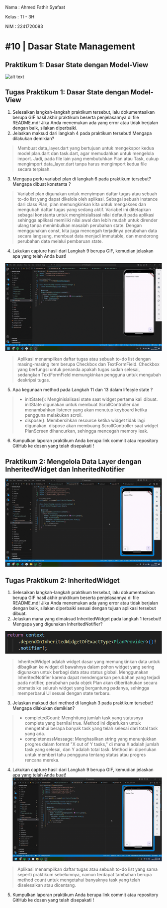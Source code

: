 Nama    : Ahmed Fathir Syafaat

Kelas   : TI - 3H

NIM     : 2241720083

# #10 | Dasar State Management

## Praktikum 1: Dasar State dengan Model-View
![alt text](assets/images/P1.gif)

## Tugas Praktikum 1: Dasar State dengan Model-View
1. Selesaikan langkah-langkah praktikum tersebut, lalu dokumentasikan berupa GIF hasil akhir praktikum beserta penjelasannya di file README.md! Jika Anda menemukan ada yang error atau tidak berjalan dengan baik, silakan diperbaiki.
2. Jelaskan maksud dari langkah 4 pada praktikum tersebut! Mengapa dilakukan demikian?
> Membuat data_layer.dart yang bertujuan untuk mengekspor kedua model plan.dart dan task.dart, agar memudahkan untuk mengelola import. Jadi, pada file lain yang membutuhkan Plan atau Task, cukup mengimport data_layer.dart tanpa harus mengimport kedua file secara terpisah.

3. Mengapa perlu variabel plan di langkah 6 pada praktikum tersebut? Mengapa dibuat konstanta ?
> Variabel plan digunakan untuk menyimpan daftar tugas atau sebuah to-do list yang dapat dikelola oleh aplikasi. Sebagai sebuah instance dari class Plan, plan memungkinkan kita untuk mengakses dan mengubah daftar tugas yang sedang aktif. Variabel ini ditetapkan sebagai konstanta untuk menginisialisasi nilai default pada aplikasi sehingga aplikasi memiliki nilai awal dan lebih mudah untuk dirender ulang tanpa menimbulkan masalah perubahan state. Dengan menggunakan const, kita juga mencegah terjadinya perubahan data secara langsung, membuat data menjadi immutable, dan mendorong perubahan data melalui pembaruan state.

4. Lakukan capture hasil dari Langkah 9 berupa GIF, kemudian jelaskan apa yang telah Anda buat!

![alt text](assets/images/P1L9.gif)

> Aplikasi menampilkan daftar tugas atau sebuah to-do list dengan masing-masing item berupa Checkbox dan TextFormField. Checkbox yang berfungsi untuk penanda apakah tugas sudah selesai, sedangkan TextFormField memungkinkan pengguna untuk mengubah deskripsi tugas. 

5. Apa kegunaan method pada Langkah 11 dan 13 dalam lifecyle state ?
> - initState(): Menginisialisasi state saat widget pertama kali dibuat. initState digunakan untuk membuat ScrollController dan menambahkan listener yang akan menutup keyboard ketika pengguna melakukan scroll.
> - dispose(): Membersihkan resource ketika widget tidak lagi digunakan. dispose akan membuang ScrollController saat widget PlanScreen dihancurkan, sehingga mencegah memory leak.

6. Kumpulkan laporan praktikum Anda berupa link commit atau repository GitHub ke dosen yang telah disepakati !

## Praktikum 2: Mengelola Data Layer dengan InheritedWidget dan InheritedNotifier
![alt text](assets/images/P2.gif)

## Tugas Praktikum 2: InheritedWidget
1. Selesaikan langkah-langkah praktikum tersebut, lalu dokumentasikan berupa GIF hasil akhir praktikum beserta penjelasannya di file README.md! Jika Anda menemukan ada yang error atau tidak berjalan dengan baik, silakan diperbaiki sesuai dengan tujuan aplikasi tersebut dibuat.
2. Jelaskan mana yang dimaksud InheritedWidget pada langkah 1 tersebut! Mengapa yang digunakan InheritedNotifier?

![alt text](assets/images/P2L1.png)

> InheritedWidget adalah widget dasar yang memungkinkan data untuk dibagikan ke widget di bawahnya dalam pohon widget yang sering digunakan untuk berbagi data atau status global. Menggunakan InheritedNotifier karena dapat mendengarkan perubahan yang terjadi pada notifier, perubahan pada objek Plan akan diberitahukan secara otomatis ke seluruh widget yang bergantung padanya, sehingga memperbarui UI sesuai dengan state terbaru.

3. Jelaskan maksud dari method di langkah 3 pada praktikum tersebut! Mengapa dilakukan demikian?
> - completedCount: Menghitung jumlah task yang statusnya complete yang bernilai true. Method ini diperlukan untuk mengetahui berapa banyak task yang telah selesai dari total task yang ada.
> - completenessMessage: Menghasilkan string yang menunjukkan progres dalam format "X out of Y tasks," di mana X adalah jumlah task yang selesai, dan Y adalah total task. Method ini diperlukan untuk memberi tahu pengguna tentang status atau progres rencana mereka.

4. Lakukan capture hasil dari Langkah 9 berupa GIF, kemudian jelaskan apa yang telah Anda buat!
![alt text](assets/images/P2.gif)

> Aplikasi menampilkan daftar tugas atau sebuah to-do list yang sama seperti praktikum sebelumnya, namun terdapat tambahan berupa method count untuk mengetahui banyaknya task yang telah diselesaikan atau dicentang.

5. Kumpulkan laporan praktikum Anda berupa link commit atau repository GitHub ke dosen yang telah disepakati !
